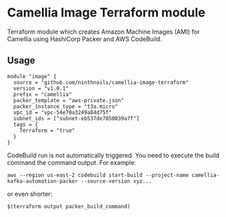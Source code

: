 # Camellia Image Terraform module

Terraform module which creates Amazon Machine Images (AMI) for Camellia using HashiCorp Packer and AWS CodeBuild.

## Usage

```hcl
module "image" {
  source = "github.com/ninthnails/camellia-image-terraform"
  version = "v1.0.1"
  prefix = "camellia"
  packer_template = "aws-private.json"
  packer_instance_type = "t3a.micro"
  vpc_id = "vpc-54e70a3249a84d75f"
  subnet_ids = ["subnet-eb537de7850039a7f"]
  tags = {
    Terraform = "true"
  }
}
```

CodeBuild run is not automatically triggered. You need to execute the build command the command output.
For example:

```shell script
aws --region us-east-2 codebuild start-build --project-name camellia-kafka-automation-packer --source-version xyz...
```

or even shorter:
```shell script
$(terraform output packer_build_command)
```
